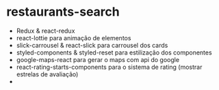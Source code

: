 # restaurants-search
- Redux & react-redux
- react-lottie para animação de elementos
- slick-carrousel & react-slick para carrousel dos cards
- styled-components & styled-reset para estilização dos componentes
- google-maps-react para gerar o maps com api do google
- react-rating-starts-components para o sistema de rating (mostrar estrelas de avaliação)
- 
